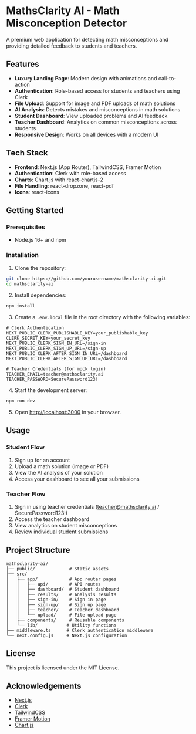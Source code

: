 # MathsClarity AI - Math Misconception Detector

A premium web application for detecting math misconceptions and providing detailed feedback to students and teachers.

## Features

- **Luxury Landing Page**: Modern design with animations and call-to-action
- **Authentication**: Role-based access for students and teachers using Clerk
- **File Upload**: Support for image and PDF uploads of math solutions
- **AI Analysis**: Detects mistakes and misconceptions in math solutions
- **Student Dashboard**: View uploaded problems and AI feedback
- **Teacher Dashboard**: Analytics on common misconceptions across students
- **Responsive Design**: Works on all devices with a modern UI

## Tech Stack

- **Frontend**: Next.js (App Router), TailwindCSS, Framer Motion
- **Authentication**: Clerk with role-based access
- **Charts**: Chart.js with react-chartjs-2
- **File Handling**: react-dropzone, react-pdf
- **Icons**: react-icons

## Getting Started

### Prerequisites

- Node.js 16+ and npm

### Installation

1. Clone the repository:
```bash
git clone https://github.com/yourusername/mathsclarity-ai.git
cd mathsclarity-ai
```

2. Install dependencies:
```bash
npm install
```

3. Create a `.env.local` file in the root directory with the following variables:
```
# Clerk Authentication
NEXT_PUBLIC_CLERK_PUBLISHABLE_KEY=your_publishable_key
CLERK_SECRET_KEY=your_secret_key
NEXT_PUBLIC_CLERK_SIGN_IN_URL=/sign-in
NEXT_PUBLIC_CLERK_SIGN_UP_URL=/sign-up
NEXT_PUBLIC_CLERK_AFTER_SIGN_IN_URL=/dashboard
NEXT_PUBLIC_CLERK_AFTER_SIGN_UP_URL=/dashboard

# Teacher Credentials (for mock login)
TEACHER_EMAIL=teacher@mathsclarity.ai
TEACHER_PASSWORD=SecurePassword123!
```

4. Start the development server:
```bash
npm run dev
```

5. Open [http://localhost:3000](http://localhost:3000) in your browser.

## Usage

### Student Flow
1. Sign up for an account
2. Upload a math solution (image or PDF)
3. View the AI analysis of your solution
4. Access your dashboard to see all your submissions

### Teacher Flow
1. Sign in using teacher credentials (teacher@mathsclarity.ai / SecurePassword123!)
2. Access the teacher dashboard
3. View analytics on student misconceptions
4. Review individual student submissions

## Project Structure

```
mathsclarity-ai/
├── public/             # Static assets
├── src/
│   ├── app/            # App router pages
│   │   ├── api/        # API routes
│   │   ├── dashboard/  # Student dashboard
│   │   ├── results/    # Analysis results
│   │   ├── sign-in/    # Sign in page
│   │   ├── sign-up/    # Sign up page
│   │   ├── teacher/    # Teacher dashboard
│   │   └── upload/     # File upload page
│   ├── components/     # Reusable components
│   └── lib/           # Utility functions
├── middleware.ts      # Clerk authentication middleware
└── next.config.js     # Next.js configuration
```

## License

This project is licensed under the MIT License.

## Acknowledgements

- [Next.js](https://nextjs.org/)
- [Clerk](https://clerk.dev/)
- [TailwindCSS](https://tailwindcss.com/)
- [Framer Motion](https://www.framer.com/motion/)
- [Chart.js](https://www.chartjs.org/)
